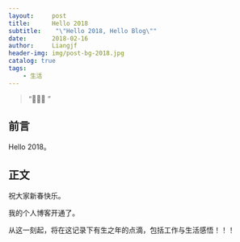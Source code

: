 ```yaml
---
layout:     post
title:      Hello 2018
subtitle:    "\"Hello 2018, Hello Blog\""
date:       2018-02-16
author:     Liangjf
header-img: img/post-bg-2018.jpg
catalog: true
tags:
    - 生活
---
```


> “🙉🙉🙉 ”


## 前言

Hello 2018。

## 正文

祝大家新春快乐。

我的个人博客开通了。

从这一刻起，将在这记录下有生之年的点滴，包括工作与生活感悟！！！
